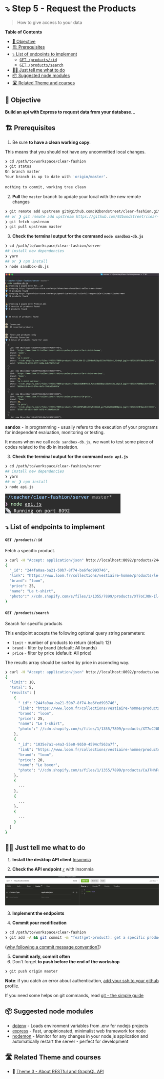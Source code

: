 # ⤵️ Step 5 - Request the Products

> How to give access to your data

<!-- START doctoc generated TOC please keep comment here to allow auto update -->
<!-- DON'T EDIT THIS SECTION, INSTEAD RE-RUN doctoc TO UPDATE -->
**Table of Contents**

- [🎯 Objective](#-objective)
- [🏗 Prerequisites](#%F0%9F%8F%97-prerequisites)
- [⤵️ List of endpoints to implement](#-list-of-endpoints-to-implement)
    - [`GET /products/:id`](#get-productsid)
    - [`GET /products/search`](#get-productssearch)
- [👩‍💻 Just tell me what to do](#%E2%80%8D-just-tell-me-what-to-do)
- [📦 Suggested node modules](#-suggested-node-modules)
- [🛣️ Related Theme and courses](#-related-theme-and-courses)

<!-- END doctoc generated TOC please keep comment here to allow auto update -->


## 🎯 Objective

**Build an api with Express to request data from your database...**

## 🏗 Prerequisites

1. Be sure **to have a clean working copy**.

This means that you should not have any uncommitted local changes.

```sh
❯ cd /path/to/workspace/clear-fashion
❯ git status
On branch master
Your branch is up to date with 'origin/master'.

nothing to commit, working tree clean
```

2. **Pull** the `master` branch to update your local with the new remote changes

```sh
❯ git remote add upstream git@github.com:92bondstreet/clear-fashion.git
## or ❯ git remote add upstream https://github.com/92bondstreet/clear-fashion
❯ git fetch upstream
❯ git pull upstream master
```

3. **Check the terminal output for the command `node sandbox-db.js`**

```sh
❯ cd /path/to/workspace/clear-fashion/server
## install new dependencies
❯ yarn
## or ❯ npm install
❯ node sandbox-db.js
```

<img src="./img/5-sandbox-db.png"/>

**sandox** - in programming - usually refers to the execution of your programs for independent evaluation, monitoring or testing.

It means when we call `node sandbox-db.js`, we want to test some piece of codes related to the db in insolation.

3. **Check the terminal output for the command `node api.js`**

```sh
❯ cd /path/to/workspace/clear-fashion/server
## install new dependencies
❯ yarn
## or ❯ npm install
❯ node api.js
```

<img src="./img/5-api.png" width="75%"/>

## ⤵️ List of endpoints to implement

#### `GET /products/:id`

Fetch a specific product.

```sh
❯ curl -H "Accept: application/json" http://localhost:8092/products/244fa0aa-ba21-59b7-8f74-ba6fed993746
{
  "_id": "244fa0aa-ba21-59b7-8f74-ba6fed993746",
  "link": "https://www.loom.fr/collections/vestiaire-homme/products/le-t-shirt-homme",
  "brand": "loom",
  "price": 25,
  "name": "Le t-shirt",
  "photo":" //cdn.shopify.com/s/files/1/1355/7899/products/XT7oCJ0N-Il-jZBYBddhZdqc0Ilhb7f0USo1_1InOq8.jpg?v=1673023717&width=3000"
}
```

#### `GET /products/search`

Search for specific products

This endpoint accepts the following optional query string parameters:

- `limit` - number of products to return (default: 12)
- `brand` - filter by brand (default: All brands)
- `price` - filter by price (default: All price)


The results array should be sorted by price in ascending way.

```sh
❯ curl -H "Accept: application/json" http://localhost:8092/products/search?limit=10&brand=loom&price=30
{
  "limit": 10,
  "total": 5,
  "results": [
    {
      "_id": "244fa0aa-ba21-59b7-8f74-ba6fed993746",
      "link": "https://www.loom.fr/collections/vestiaire-homme/products/le-t-shirt-homme",
      "brand": "loom",
      "price": 25,
      "name": "Le t-shirt",
      "photo":" //cdn.shopify.com/s/files/1/1355/7899/products/XT7oCJ0N-Il-jZBYBddhZdqc0Ilhb7f0USo1_1InOq8.jpg?v=1673023717&width=3000"
    },
    {
      "_id": "1035e7a1-e4a3-55e0-9650-4594cf563a7f",
      "link": "https://www.loom.fr/collections/vestiaire-homme/products/le-boxer",
      "brand": "loom",
      "price": 20,
      "name": "Le boxer",
      "photo": "//cdn.shopify.com/s/files/1/1355/7899/products/CaJ7HhFr1595H4N4QftXl3CJQgsAZXcd9flFpMhtFFQ.jpg?v=1672828469&width=3000",
    },
    {
      ...
    },
    {
      ...
    },
    {
      ...
    }
  ]
}
```

## 👩‍💻 Just tell me what to do

1. **Install the desktop API client** [Insomnia](https://insomnia.rest)

2. **Check the API endpoint** [`/`](../server/api.js) with insomnia

<img src="./img/5-insomnia.png" />

3. **Implement the endpoints**

4.  **Commit your modification**

```sh
❯ cd /path/to/workspace/clear-fashion
❯ git add -A && git commit -m "feat(get-product): get a specific product"
```

([why following a commit message convention?](https://dev.to/chrissiemhrk/git-commit-message-5e21))

5. **Commit early, commit often**
6. Don't forget **to push before the end of the workshop**

```sh
❯ git push origin master
```

**Note**: if you catch an error about authentication, [add your ssh to your github profile](https://help.github.com/articles/connecting-to-github-with-ssh/).

If you need some helps on git commands, read [git - the simple guide](http://rogerdudler.github.io/git-guide/)


## 📦 Suggested node modules

- [dotenv](https://www.npmjs.com/package/dotenv) - Loads environment variables from .env for nodejs projects
- [express](https://www.npmjs.com/package/express) - Fast, unopinionated, minimalist web framework for node
- [nodemon](https://www.npmjs.com/package/nodemon) - Monitor for any changes in your node.js application and automatically restart the server - perfect for development

## 🛣️ Related Theme and courses

* 📡 [Theme 3 - About RESTful and GraphQL API](https://github.com/92bondstreet/javascript-empire/blob/master/themes/3.md#about-restful-and-graphql-api)
